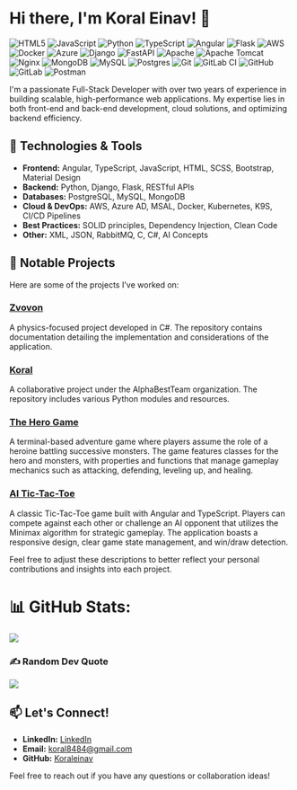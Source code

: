 # Hi there, I'm Koral Einav! 👋
![HTML5](https://img.shields.io/badge/html5-%23E34F26.svg?style=flat-square&logo=html5&logoColor=white) ![JavaScript](https://img.shields.io/badge/javascript-%23323330.svg?style=flat-square&logo=javascript&logoColor=%23F7DF1E) ![Python](https://img.shields.io/badge/python-3670A0?style=flat-square&logo=python&logoColor=ffdd54) ![TypeScript](https://img.shields.io/badge/typescript-%23007ACC.svg?style=flat-square&logo=typescript&logoColor=white) ![Angular](https://img.shields.io/badge/angular-%23DD0031.svg?style=flat-square&logo=angular&logoColor=white) ![Flask](https://img.shields.io/badge/flask-%23000.svg?style=flat-square&logo=flask&logoColor=white) ![AWS](https://img.shields.io/badge/AWS-%23FF9900.svg?style=flat-square&logo=amazon-aws&logoColor=white) ![Docker](https://img.shields.io/badge/docker-%230db7ed.svg?style=flat-square&logo=docker&logoColor=white) ![Azure](https://img.shields.io/badge/azure-%230072C6.svg?style=flat-square&logo=microsoftazure&logoColor=white) ![Django](https://img.shields.io/badge/django-%23092E20.svg?style=flat-square&logo=django&logoColor=white) ![FastAPI](https://img.shields.io/badge/FastAPI-005571?style=flat-square&logo=fastapi) ![Apache](https://img.shields.io/badge/apache-%23D42029.svg?style=flat-square&logo=apache&logoColor=white) ![Apache Tomcat](https://img.shields.io/badge/apache%20tomcat-%23F8DC75.svg?style=flat-square&logo=apache-tomcat&logoColor=black) ![Nginx](https://img.shields.io/badge/nginx-%23009639.svg?style=flat-square&logo=nginx&logoColor=white) ![MongoDB](https://img.shields.io/badge/MongoDB-%234ea94b.svg?style=flat-square&logo=mongodb&logoColor=white) ![MySQL](https://img.shields.io/badge/mysql-4479A1.svg?style=flat-square&logo=mysql&logoColor=white) ![Postgres](https://img.shields.io/badge/postgres-%23316192.svg?style=flat-square&logo=postgresql&logoColor=white) ![Git](https://img.shields.io/badge/git-%23F05033.svg?style=flat-square&logo=git&logoColor=white) ![GitLab CI](https://img.shields.io/badge/gitlab%20CI-%23181717.svg?style=flat-square&logo=gitlab&logoColor=white) ![GitHub](https://img.shields.io/badge/github-%23121011.svg?style=flat-square&logo=github&logoColor=white) ![GitLab](https://img.shields.io/badge/gitlab-%23181717.svg?style=flat-square&logo=gitlab&logoColor=white) ![Postman](https://img.shields.io/badge/Postman-FF6C37?style=flat-square&logo=postman&logoColor=white)

I'm a passionate Full-Stack Developer with over two years of experience in building scalable, high-performance web applications. My expertise lies in both front-end and back-end development, cloud solutions, and optimizing backend efficiency.

## 🔧 Technologies & Tools

- **Frontend:** Angular, TypeScript, JavaScript, HTML, SCSS, Bootstrap, Material Design
- **Backend:** Python, Django, Flask, RESTful APIs
- **Databases:** PostgreSQL, MySQL, MongoDB
- **Cloud & DevOps:** AWS, Azure AD, MSAL, Docker, Kubernetes, K9S, CI/CD Pipelines
- **Best Practices:** SOLID principles, Dependency Injection, Clean Code
- **Other:** XML, JSON, RabbitMQ, C, C#, AI Concepts

## 🚀 Notable Projects

Here are some of the projects I've worked on:

### [Zvovon](https://github.com/Koraleinav/Zvovon_application)
A physics-focused project developed in C#. The repository contains documentation detailing the implementation and considerations of the application.

### [Koral](https://github.com/alphabestteam/Koral)
A collaborative project under the AlphaBestTeam organization. The repository includes various Python modules and resources.

### [The Hero Game](https://github.com/Koraleinav/The-Hero-Game)
A terminal-based adventure game where players assume the role of a heroine battling successive monsters. The game features classes for the hero and monsters, with properties and functions that manage gameplay mechanics such as attacking, defending, leveling up, and healing.

### [AI Tic-Tac-Toe](https://github.com/Koraleinav/AI_Tic-Tac-Toe)
A classic Tic-Tac-Toe game built with Angular and TypeScript. Players can compete against each other or challenge an AI opponent that utilizes the Minimax algorithm for strategic gameplay. The application boasts a responsive design, clear game state management, and win/draw detection.

Feel free to adjust these descriptions to better reflect your personal contributions and insights into each project.


# 📊 GitHub Stats:

![](https://github-readme-stats.vercel.app/api/top-langs/?username=koraleinav&theme=merko&hide_border=true&include_all_commits=false&count_private=false&layout=compact)

### ✍️ Random Dev Quote
![](https://quotes-github-readme.vercel.app/api?type=horizontal&theme=radical)


## 📫 Let's Connect!

- **LinkedIn:** [LinkedIn](https://www.linkedin.com/in/koral-einav/)
- **Email:** koral8484@gmail.com
- **GitHub:** [Koraleinav](https://github.com/Koraleinav)

Feel free to reach out if you have any questions or collaboration ideas!

